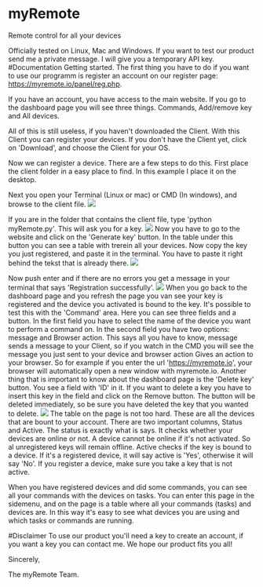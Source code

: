 # myRemote
Remote control for all your devices

Officially tested on Linux, Mac and Windows. If you want to test our product send me a private message.
I will give you a temporary API key.
#Documentation
Getting started.
The first thing you have to do if you want to use our programm is register an 
account on our register page: https://myremote.io/panel/reg.php. 
 
If you have an account, you have access to the main website. If you go to the 
dashboard page you will see three things. Commands, Add/remove key and All devices. 
 
All of this is still useless, if you haven't downloaded the Client. With this 
Client you can register your devices. If you don't have the Client yet, click on 'Download', 
and choose the Client for your OS. 
 
Now we can register a device. There are a few steps to do this. First place the client 
folder in a easy place to find. In this example I place it on the desktop. 
 
Next you open your Terminal (Linux or mac) or CMD (In windows), and browse to the 
client file. 
![](https://myremote.io/scr/instruction1.png)

If you are in the folder that contains the client file, type 'python myRemote.py'. 
This will ask you for a key. 
![](https://myremote.io/scr/instruction2.png)
Now you have to go to the website and click on the 'Generate key' button. In the table 
under this button you can see a table with trerein all your devices. Now copy the key you 
just registered, and paste it in the terminal. You have to paste it right behind the tekst that is already there. 
![](https://myremote.io/scr/instruction6.png) 

Now push enter and if there are no errors you get a message in your terminal 
that says 'Registration successfully'. 
![](https://myremote.io/scr/instruction4.png)
When you go back to the dashboard page and you refresh the page you van see your key is 
registered and the device you activated is bound to the key. 
It's possible to test this with the 'Command' area. Here you can see three fields and a button. 
In the first field you have to select the name of the device you want to perform a command on. 
In the second field you have two options: message and Browser action. This says all you have to know, 
message sends a message to your Client, so if you watch in the CMD you will see the message you just sent 
to your device and browser action Gives an action to your browser. So for example if you enter 
the url 'https://myremote.io', your browser will automatically open a new window with myremote.io. 
Another thing that is important to know about the dashboard page is the 'Delete key' button. 
You see a field with 'ID' in it. If you want to delete a key you have to insert this key in the field 
and click on the Remove button. The button will be deleted immediately, so be sure you have deleted the key 
that you wanted to delete. 
 ![](https://myremote.io/scr/instruction8.png)
The table on the page is not too hard. These are all the devices that are bount to your account. 
There are two important columns, Status and Active. The status is exactly what is says. It checks whether 
your devices are online or not. A device cannot be online if it's not activated. So al unregistered keys 
will remain offline. Active checks if the key is bound to a device. If it's a registered device, it will say 
active is 'Yes', otherwise it will say 'No'. If you register a device, make sure you take a key that is not active.  

When you have registered devices and did some commands, you can see all your commands with the devices on tasks. 
You can enter this page in the sidemenu, and on the page is a table where all your commands (tasks) and devices are.
In this way it's easy to see what devices you are using and which tasks or commands are running.

#Disclaimer
To use our product you'll need a key to create an account, if you want a key you can contact me.
We hope our product fits you all!

Sincerely,

The myRemote Team.
